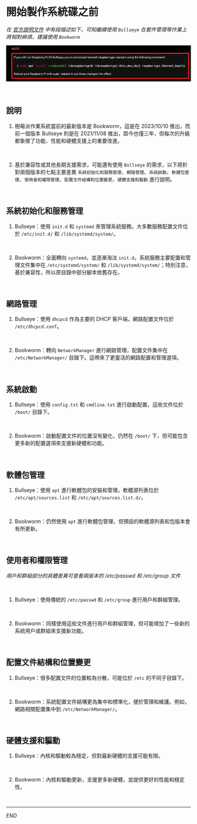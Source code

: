 # 開始製作系統碟之前

_在 [官方說明文件](https://www.raspberrypi.com/documentation/computers/os.html#introduction) 中有段描述如下，可知繼續使用 `Bullseye` 在套件管理等作業上將相對麻煩，建議使用 `Bookworm`_

![](images/img_122.png)

<br>

## 說明

1. 樹莓派作業系統當前的最新版本是 Bookworm，這是在 2023/10/10 推出，而前一個版本 Bullseye 則是在 2021/11/08 推出，距今也僅三年，但每次的升級都象徵了功能、性能和硬體支援上的重要改進。

<br>

2. 基於兼容性或其他長期支援需求，可能還有使用 `Bullseye` 的需求，以下將針對兩個版本的七點主要差異 `系統初始化和服務管理`、`網路管理`、`系統啟動`、`軟體包管理`、`使用者和權限管理`、`配置文件結構和位置變更`、`硬體支援和驅動` 進行說明。

<br>

## 系統初始化和服務管理

1. Bullseye：使用 `init.d` 和 `systemd` 來管理系統服務。大多數服務配置文件位於 `/etc/init.d/` 和 `/lib/systemd/system/`。

<br>

2. Bookworm：全面轉向 `systemd`，並逐漸淘汰 `init.d`。系統服務主要配置和管理文件集中在 `/etc/systemd/system/` 和 `/lib/systemd/system/`；特別注意，基於兼容性，所以原目錄中部分腳本依舊存在。

<br>

## 網路管理

1. Bullseye：使用 `dhcpcd` 作為主要的 DHCP 客戶端，網路配置文件位於 `/etc/dhcpcd.conf`。

<br>

2. Bookworm：轉向 `NetworkManager` 進行網路管理，配置文件集中在 `/etc/NetworkManager/` 目錄下。這帶來了更靈活的網路配置和管理選項。

<br>

## 系統啟動

1. Bullseye：使用 `config.txt` 和 `cmdline.txt` 進行啟動配置，這些文件位於 `/boot/` 目錄下。

<br>

2. Bookworm：啟動配置文件的位置沒有變化，仍然在 `/boot/` 下，但可能包含更多新的配置選項來支援新硬體和功能。

<br>

## 軟體包管理

1. Bullseye：使用 `apt` 進行軟體包的安裝和管理，軟體源列表位於 `/etc/apt/sources.list` 和 `/etc/apt/sources.list.d/`。

<br>

2. Bookworm：仍然使用 `apt` 進行軟體包管理，但預設的軟體源列表和包版本會有所更新。

<br>

## 使用者和權限管理

_用戶和群組部分的具體差異可查看兩版本的 /etc/passwd 和 /etc/group 文件_

<br>

1. Bullseye：使用傳統的 `/etc/passwd` 和 `/etc/group` 進行用戶和群組管理。

<br>

2. Bookworm：同樣使用這些文件進行用戶和群組管理，但可能增加了一些新的系統用戶或群組來支援新功能。

<br>

## 配置文件結構和位置變更

1. Bullseye：很多配置文件的位置較為分散，可能位於 `/etc` 的不同子目錄下。

<br>

2. Bookworm：系統配置文件結構更為集中和標準化，便於管理和維護。例如，網路相關配置集中到 `/etc/NetworkManager/`。

<br>

## 硬體支援和驅動

1. Bullseye：內核和驅動較為穩定，但對最新硬體的支援可能有限。

<br>

2. Bookworm：內核和驅動更新，支援更多新硬體，並提供更好的性能和穩定性。

<br>

___

_END_
